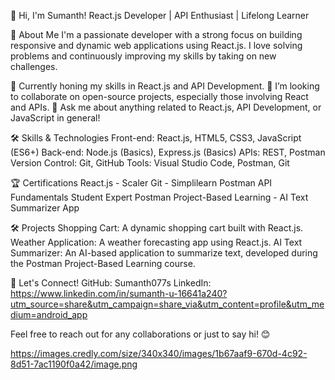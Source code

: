 👋 Hi, I'm Sumanth!
React.js Developer | API Enthusiast | Lifelong Learner

🚀 About Me
I'm a passionate developer with a strong focus on building responsive and dynamic web applications using React.js. I love solving problems and continuously improving my skills by taking on new challenges.

🌱 Currently honing my skills in React.js and API Development.
👯 I’m looking to collaborate on open-source projects, especially those involving React and APIs.
💬 Ask me about anything related to React.js, API Development, or JavaScript in general!

🛠️ Skills & Technologies
Front-end: React.js, HTML5, CSS3, JavaScript (ES6+)
Back-end: Node.js (Basics), Express.js (Basics)
APIs: REST, Postman
Version Control: Git, GitHub
Tools: Visual Studio Code, Postman, Git

🏆 Certifications
React.js - Scaler
Git - Simplilearn
Postman API Fundamentals Student Expert
Postman Project-Based Learning - AI Text Summarizer App

🛠️ Projects
Shopping Cart: A dynamic shopping cart built with React.js.
Weather Application: A weather forecasting app using React.js.
AI Text Summarizer: An AI-based application to summarize text, developed during the Postman Project-Based Learning course.

💬 Let's Connect!
GitHub: Sumanth077s
LinkedIn: https://www.linkedin.com/in/sumanth-u-16641a240?utm_source=share&utm_campaign=share_via&utm_content=profile&utm_medium=android_app

Feel free to reach out for any collaborations or just to say hi! 😊


https://images.credly.com/size/340x340/images/1b67aaf9-670d-4c92-8d51-7ac1190f0a42/image.png


